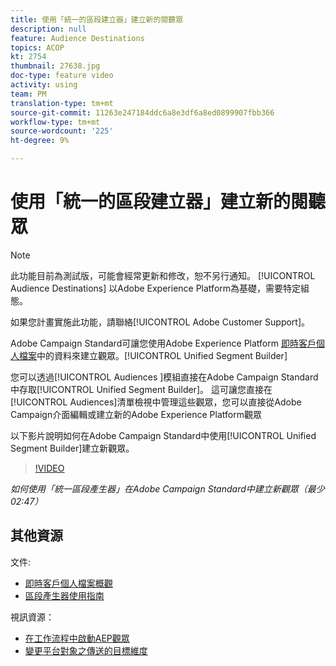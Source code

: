 ```yaml
---
title: 使用「統一的區段建立器」建立新的閱聽眾
description: null
feature: Audience Destinations
topics: ACOP
kt: 2754
thumbnail: 27638.jpg
doc-type: feature video
activity: using
team: PM
translation-type: tm+mt
source-git-commit: 11263e247184ddc6a8e3df6a8ed0899907fbb366
workflow-type: tm+mt
source-wordcount: '225'
ht-degree: 9%

---
```



# 使用「統一的區段建立器」建立新的閱聽眾

>[!NOTE]
>
>此功能目前為測試版，可能會經常更新和修改，恕不另行通知。 [!UICONTROL Audience Destinations] 以Adobe Experience Platform為基礎，需要特定組態。
>
>如果您計畫實施此功能，請聯絡[!UICONTROL Adobe Customer Support]。

Adobe Campaign Standard可讓您使用Adobe Experience Platform [即時客戶個人檔案](https://docs.adobe.com/content/help/en/platform-learn/tutorials/profiles/understanding-the-real-time-customer-profile.html)中的資料來建立觀眾。[!UICONTROL Unified Segment Builder]

您可以透過[!UICONTROL Audiences ]模組直接在Adobe Campaign Standard中存取[!UICONTROL Unified Segment Builder]。 這可讓您直接在[!UICONTROL Audiences]清單檢視中管理這些觀眾，您可以直接從Adobe Campaign介面編輯或建立新的Adobe Experience Platform觀眾

以下影片說明如何在Adobe Campaign Standard中使用[!UICONTROL Unified Segment Builder]建立新觀眾。

>[!VIDEO](https://video.tv.adobe.com/v/27638?quality=12)

*如何使用「統一區段產生器」在Adobe Campaign Standard中建立新觀眾（最少02:47）*

## 其他資源

文件:

* [即時客戶個人檔案概觀](https://www.adobe.io/apis/experienceplatform/home/profile-identity-segmentation/profile-identity-segmentation-services.html#!api-specification/markdown/narrative/technical_overview/unified_profile_architectural_overview/unified_profile_architectural_overview.md)
* [區段產生器使用指南](https://www.adobe.io/apis/experienceplatform/home/profile-identity-segmentation/profile-identity-segmentation-services.html#!api-specification/markdown/narrative/technical_overview/segmentation/segment-builder-guide.md)

視訊資源：

* [在工作流程中啟動AEP觀眾](/help/profiles-and-audiences/audience-destinations/activating-aep-audiences.md)
* [變更平台對象之傳送的目標維度](/help/profiles-and-audiences/audience-destinations/changing-targeting-dimension.md)

